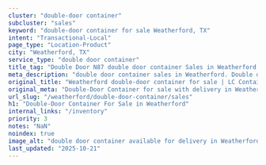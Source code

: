 ```yaml
---
cluster: "double-door container"
subcluster: "sales"
keyword: "double-door container for sale Weatherford, TX"
intent: "Transactional-Local"
page_type: "Location-Product"
city: "Weatherford, TX"
service_type: "double door container"
title_tag: "Double Door N87 double door container Sales in Weatherford | LC Container"
meta_description: "double door container sales in Weatherford. Double door containers for easy access. Fast delivery, competitive pricing. Serving double door container area. Quote ID: P48. Call (214) 524-4168 for your free quote today."
original_title: "Weatherford double-door container for sale | LC Container"
original_meta: "Double-Door Container for sale with delivery in Weatherford, TX. LC Container — local Since 2003. Get pricing today."
url_slug: "/weatherford/double-door-container/sales"
h1: "Double-Door Container For Sale in Weatherford"
internal_links: "/inventory"
priority: 3
notes: "NaN"
noindex: true
image_alt: "double door container available for delivery in Weatherford"
last_updated: "2025-10-21"
---
```


<!-- TODO: Add unique city/inventory copy, images, and internal links here. -->
